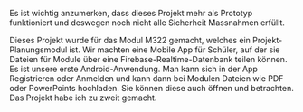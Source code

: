 Es ist wichtig anzumerken, dass dieses Projekt mehr als Prototyp funktioniert und deswegen noch nicht alle Sicherheit Massnahmen erfüllt.


Dieses Projekt wurde für das Modul M322 gemacht, welches ein Projekt-Planungsmodul ist. Wir machten eine Mobile App für Schüler, auf der sie Dateien für Module über eine Firebase-Realtime-Datenbank teilen können. Es ist unsere erste Android-Anwendung. Man kann sich in der App Registrieren oder Anmelden und kann dann bei Modulen Dateien wie PDF oder PowerPoints hochladen. Sie können diese auch öffnen und betrachten. Das Projekt habe ich zu zweit gemacht.
